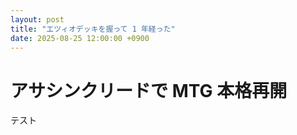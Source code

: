```yaml
---
layout: post
title: "エツィオデッキを握って 1 年経った"
date: 2025-08-25 12:00:00 +0900
---
```

# アサシンクリードで MTG 本格再開

テスト

